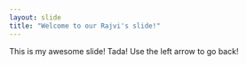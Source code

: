 ```yaml
---
layout: slide
title: "Welcome to our Rajvi's slide!"
---
```

This is my awesome slide! Tada!
Use the left arrow to go back!


